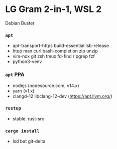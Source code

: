 LG Gram 2-in-1, WSL 2
========
Debian Buster

### `apt`
- apt-transport-https build-essential lsb-release
- htop man curl bash-completion zip unzip
- vim-nox git zsh tmux fd-find ripgrep fzf
- python3-venv

### `apt` PPA
- nodejs (nodesource.com, v14.x)
- yarn (v1.x)
- clangd-12 libclang-12-dev (https://apt.llvm.org/)

### `rustup`
- stable: rust-src

### `cargo install`
- lsd bat git-delta
